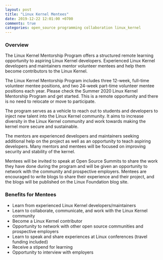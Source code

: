 ```yaml
---
layout: post
title: "Linux Kernel Mentees"
date: 2019-12-22 12:01:00 +0700
comments: true
categories: open_source programming collaboration linux_kernel
---
```


### Overview

The Linux Kernel Mentorship Program offers a structured remote learning
opportunity to aspiring Linux Kernel developers. Experienced Linux Kernel
developers and maintainers mentor volunteer mentees and help them become
contributors to the Linux Kernel. 

The Linux Kernel Mentorship Program includes three 12-week, full-time volunteer
mentee positions, and two 24-week part-time volunteer mentee positions each
year. Please check the Summer 2020 Linux Kernel Mentorship Program and get
started. This is a remote opportunity and there is no need to relocate or move
to participate.

The program serves as a vehicle to reach out to students and developers to
inject new talent into the Linux Kernel community. It aims to increase diversity
in the Linux Kernel community and work towards making the kernel more secure and
sustainable.

The mentors are experienced developers and maintainers seeking additional help
on the project as well as an opportunity to teach aspiring developers. Many
mentors and mentees will be  focused on improving security and stability of the
kernel.

Mentees will be invited to speak at Open Source Summits to share the work they
have done during the program and will be given an opportunity to network with
the community and prospective employers. Mentees are encouraged to write blogs
to share their experience and their project, and the blogs will be published on
the Linux Foundation blog site. 

### Benefits for Mentees

* Learn from experienced Linux Kernel developers/maintainers
* Learn to collaborate, communicate, and work with the Linux Kernel community
* Become a Linux Kernel contributor
* Opportunity to network with other open source communities and prospective
  employers
* Learn to speak and share experiences at Linux conferences (travel funding
  included)
* Receive a stipend for learning
* Opportunity to interview with employers


